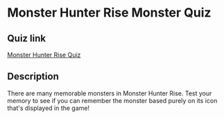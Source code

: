 # Monster Hunter Rise Monster Quiz

## Quiz link
[Monster Hunter Rise Quiz](https://jmaraya1229.github.io/MHRQuiz/)

## Description
There are many memorable monsters in Monster Hunter Rise. Test your memory to see if you can remember the monster based purely on its icon that's displayed in the game!